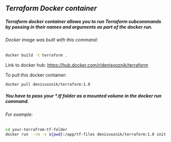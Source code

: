 
## _Terraform Docker container_


##### Terraform docker container allows you to run Terraform subcommands by passing in their names and arguments as part of the docker run.

###### Docker image was built with this command:
```sh
docker build -t terraform .
```


Link to docker hub:
https://hub.docker.com/r/denisvoznik/terraform

To pull this docker container:
```sh
docker pull denisvoznik/terraform:1.0
```

##### You have to pass your *.tf folder as a mounted volume in the docker run command.

###### For example:


```sh
cd your-terrafrom-tf-folder
docker run --rm -v ${pwd}:/app/tf-files denisvoznik/terraform:1.0 init
```

